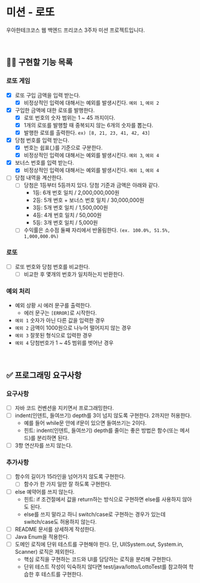 # 미션 - 로또
우아한테크코스 웹 백엔드 프리코스 3주차 미션 프로젝트입니다.

<br>

## 👩‍💻 구현할 기능 목록
### 로또 게임
- [x] 로또 구입 금액을 입력 받는다.
   - [x] 비정상적인 입력에 대해서는 예외를 발생시킨다. `예외 1`, `예외 2`
- [x] 구입한 금액에 대한 로또를 발행한다.
  - [x] 로또 번호의 숫자 범위는 1 ~ 45 까지이다.
  - [x] 1개의 로또를 발행할 때 중복되지 않는 6개의 숫자를 뽑는다.
  - [x] 발행한 로또를 출력한다. `ex) [8, 21, 23, 41, 42, 43]`
- [x] 당첨 번호를 입력 받는다.
  - [x] 번호는 쉽표(,)를 기준으로 구분한다.
  - [x] 비정상적인 입력에 대해서는 예외를 발생시킨다. `예외 3`, `예외 4`
- [x] 보너스 번호를 입력 받는다.
  - [x] 비정상적인 입력에 대해서는 예외를 발생시킨다. `예외 1`, `예외 4`
- [ ] 당첨 내역을 계산한다.
  - [ ] 당첨은 1등부터 5등까지 있다. 당첨 기준과 금액은 아래와 같다.
    - 1등: 6개 번호 일치 / 2,000,000,000원
    - 2등: 5개 번호 + 보너스 번호 일치 / 30,000,000원
    - 3등: 5개 번호 일치 / 1,500,000원
    - 4등: 4개 번호 일치 / 50,000원
    - 5등: 3개 번호 일치 / 5,000원
  - [ ] 수익률은 소수점 둘째 자리에서 반올림한다. `(ex. 100.0%, 51.5%, 1,000,000.0%)`

### 로또
- [ ] 로또 번호와 당첨 번호를 비교한다.
  - [ ] 비교한 후 몇개의 번호가 일치하는지 반환한다.

### 예외 처리
- 예외 상황 시 에러 문구를 출력한다.
    - 에러 문구는 `[ERROR]`로 시작한다.
- `예외 1` 숫자가 아닌 다른 값을 입력한 경우
- `예외 2` 금액이 1000원으로 나누어 떨어지지 않는 경우
- `예외 3` 잘못된 형식으로 입력한 경우
- `예외 4` 당첨번호가 1 ~ 45 범위를 벗어난 경우

<br>

## ✅ 프로그래밍 요구사항
### 요구사항
- [ ] 자바 코드 컨벤션을 지키면서 프로그래밍한다.
- [ ] indent(인덴트, 들여쓰기) depth를 3이 넘지 않도록 구현한다. 2까지만 허용한다.
  - 예를 들어 while문 안에 if문이 있으면 들여쓰기는 2이다.
  - 힌트: indent(인덴트, 들여쓰기) depth를 줄이는 좋은 방법은 함수(또는 메서드)를 분리하면 된다.
- [ ] 3항 연산자를 쓰지 않는다.

### 추가사항
- [ ] 함수의 길이가 15라인을 넘어가지 않도록 구현한다.
    - [ ] 함수가 한 가지 일만 잘 하도록 구현한다.
- [ ] else 예약어를 쓰지 않는다.
  - 힌트: if 조건절에서 값을 return하는 방식으로 구현하면 else를 사용하지 않아도 된다.
  - else를 쓰지 말라고 하니 switch/case로 구현하는 경우가 있는데 switch/case도 허용하지 않는다.
- [ ] README 문서를 상세하게 작성한다.
- [ ] Java Enum을 적용한다.
- [ ] 도메인 로직에 단위 테스트를 구현해야 한다. 단, UI(System.out, System.in, Scanner) 로직은 제외한다.
  - 핵심 로직을 구현하는 코드와 UI를 담당하는 로직을 분리해 구현한다.
  - 단위 테스트 작성이 익숙하지 않다면 test/java/lotto/LottoTest를 참고하여 학습한 후 테스트를 구현한다.

